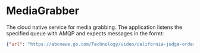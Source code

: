 # MediaGrabber
The cloud native service for media grabbing. The application listens the specified queue with AMQP and expects messages in the formt:
```json
{"url": "https://abcnews.go.com/Technology/video/california-judge-orders-uber-lyft-reclassify-drivers-employees-72302309"}
```